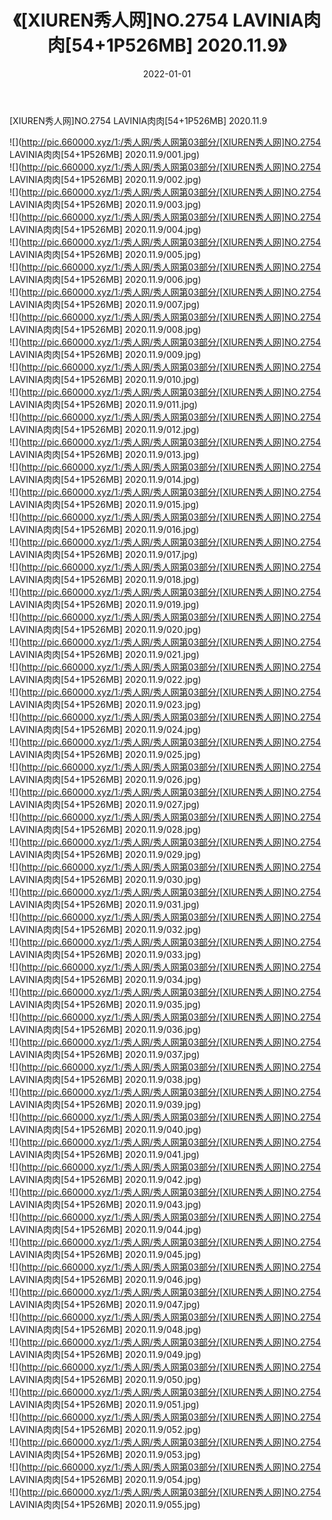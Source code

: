 ﻿---
layout: post
title:  《[XIUREN秀人网]NO.2754 LAVINIA肉肉[54+1P526MB] 2020.11.9》
date:   2022-01-01
img: http://pic.660000.xyz/1:/秀人网/秀人网第03部分/[XIUREN秀人网]NO.2754 LAVINIA肉肉[54+1P526MB] 2020.11.9/000.jpg
categories: [美女, 清纯, 唯美]
---

[XIUREN秀人网]NO.2754 LAVINIA肉肉[54+1P526MB] 2020.11.9

 ![](http://pic.660000.xyz/1:/秀人网/秀人网第03部分/[XIUREN秀人网]NO.2754 LAVINIA肉肉[54+1P526MB] 2020.11.9/001.jpg) <br>![](http://pic.660000.xyz/1:/秀人网/秀人网第03部分/[XIUREN秀人网]NO.2754 LAVINIA肉肉[54+1P526MB] 2020.11.9/002.jpg) <br>![](http://pic.660000.xyz/1:/秀人网/秀人网第03部分/[XIUREN秀人网]NO.2754 LAVINIA肉肉[54+1P526MB] 2020.11.9/003.jpg) <br>![](http://pic.660000.xyz/1:/秀人网/秀人网第03部分/[XIUREN秀人网]NO.2754 LAVINIA肉肉[54+1P526MB] 2020.11.9/004.jpg) <br>![](http://pic.660000.xyz/1:/秀人网/秀人网第03部分/[XIUREN秀人网]NO.2754 LAVINIA肉肉[54+1P526MB] 2020.11.9/005.jpg) <br>![](http://pic.660000.xyz/1:/秀人网/秀人网第03部分/[XIUREN秀人网]NO.2754 LAVINIA肉肉[54+1P526MB] 2020.11.9/006.jpg) <br>![](http://pic.660000.xyz/1:/秀人网/秀人网第03部分/[XIUREN秀人网]NO.2754 LAVINIA肉肉[54+1P526MB] 2020.11.9/007.jpg) <br>![](http://pic.660000.xyz/1:/秀人网/秀人网第03部分/[XIUREN秀人网]NO.2754 LAVINIA肉肉[54+1P526MB] 2020.11.9/008.jpg) <br>![](http://pic.660000.xyz/1:/秀人网/秀人网第03部分/[XIUREN秀人网]NO.2754 LAVINIA肉肉[54+1P526MB] 2020.11.9/009.jpg) <br>![](http://pic.660000.xyz/1:/秀人网/秀人网第03部分/[XIUREN秀人网]NO.2754 LAVINIA肉肉[54+1P526MB] 2020.11.9/010.jpg) <br>![](http://pic.660000.xyz/1:/秀人网/秀人网第03部分/[XIUREN秀人网]NO.2754 LAVINIA肉肉[54+1P526MB] 2020.11.9/011.jpg) <br>![](http://pic.660000.xyz/1:/秀人网/秀人网第03部分/[XIUREN秀人网]NO.2754 LAVINIA肉肉[54+1P526MB] 2020.11.9/012.jpg) <br>![](http://pic.660000.xyz/1:/秀人网/秀人网第03部分/[XIUREN秀人网]NO.2754 LAVINIA肉肉[54+1P526MB] 2020.11.9/013.jpg) <br>![](http://pic.660000.xyz/1:/秀人网/秀人网第03部分/[XIUREN秀人网]NO.2754 LAVINIA肉肉[54+1P526MB] 2020.11.9/014.jpg) <br>![](http://pic.660000.xyz/1:/秀人网/秀人网第03部分/[XIUREN秀人网]NO.2754 LAVINIA肉肉[54+1P526MB] 2020.11.9/015.jpg) <br>![](http://pic.660000.xyz/1:/秀人网/秀人网第03部分/[XIUREN秀人网]NO.2754 LAVINIA肉肉[54+1P526MB] 2020.11.9/016.jpg) <br>![](http://pic.660000.xyz/1:/秀人网/秀人网第03部分/[XIUREN秀人网]NO.2754 LAVINIA肉肉[54+1P526MB] 2020.11.9/017.jpg) <br>![](http://pic.660000.xyz/1:/秀人网/秀人网第03部分/[XIUREN秀人网]NO.2754 LAVINIA肉肉[54+1P526MB] 2020.11.9/018.jpg) <br>![](http://pic.660000.xyz/1:/秀人网/秀人网第03部分/[XIUREN秀人网]NO.2754 LAVINIA肉肉[54+1P526MB] 2020.11.9/019.jpg) <br>![](http://pic.660000.xyz/1:/秀人网/秀人网第03部分/[XIUREN秀人网]NO.2754 LAVINIA肉肉[54+1P526MB] 2020.11.9/020.jpg) <br>![](http://pic.660000.xyz/1:/秀人网/秀人网第03部分/[XIUREN秀人网]NO.2754 LAVINIA肉肉[54+1P526MB] 2020.11.9/021.jpg) <br>![](http://pic.660000.xyz/1:/秀人网/秀人网第03部分/[XIUREN秀人网]NO.2754 LAVINIA肉肉[54+1P526MB] 2020.11.9/022.jpg) <br>![](http://pic.660000.xyz/1:/秀人网/秀人网第03部分/[XIUREN秀人网]NO.2754 LAVINIA肉肉[54+1P526MB] 2020.11.9/023.jpg) <br>![](http://pic.660000.xyz/1:/秀人网/秀人网第03部分/[XIUREN秀人网]NO.2754 LAVINIA肉肉[54+1P526MB] 2020.11.9/024.jpg) <br>![](http://pic.660000.xyz/1:/秀人网/秀人网第03部分/[XIUREN秀人网]NO.2754 LAVINIA肉肉[54+1P526MB] 2020.11.9/025.jpg) <br>![](http://pic.660000.xyz/1:/秀人网/秀人网第03部分/[XIUREN秀人网]NO.2754 LAVINIA肉肉[54+1P526MB] 2020.11.9/026.jpg) <br>![](http://pic.660000.xyz/1:/秀人网/秀人网第03部分/[XIUREN秀人网]NO.2754 LAVINIA肉肉[54+1P526MB] 2020.11.9/027.jpg) <br>![](http://pic.660000.xyz/1:/秀人网/秀人网第03部分/[XIUREN秀人网]NO.2754 LAVINIA肉肉[54+1P526MB] 2020.11.9/028.jpg) <br>![](http://pic.660000.xyz/1:/秀人网/秀人网第03部分/[XIUREN秀人网]NO.2754 LAVINIA肉肉[54+1P526MB] 2020.11.9/029.jpg) <br>![](http://pic.660000.xyz/1:/秀人网/秀人网第03部分/[XIUREN秀人网]NO.2754 LAVINIA肉肉[54+1P526MB] 2020.11.9/030.jpg) <br>![](http://pic.660000.xyz/1:/秀人网/秀人网第03部分/[XIUREN秀人网]NO.2754 LAVINIA肉肉[54+1P526MB] 2020.11.9/031.jpg) <br>![](http://pic.660000.xyz/1:/秀人网/秀人网第03部分/[XIUREN秀人网]NO.2754 LAVINIA肉肉[54+1P526MB] 2020.11.9/032.jpg) <br>![](http://pic.660000.xyz/1:/秀人网/秀人网第03部分/[XIUREN秀人网]NO.2754 LAVINIA肉肉[54+1P526MB] 2020.11.9/033.jpg) <br>![](http://pic.660000.xyz/1:/秀人网/秀人网第03部分/[XIUREN秀人网]NO.2754 LAVINIA肉肉[54+1P526MB] 2020.11.9/034.jpg) <br>![](http://pic.660000.xyz/1:/秀人网/秀人网第03部分/[XIUREN秀人网]NO.2754 LAVINIA肉肉[54+1P526MB] 2020.11.9/035.jpg) <br>![](http://pic.660000.xyz/1:/秀人网/秀人网第03部分/[XIUREN秀人网]NO.2754 LAVINIA肉肉[54+1P526MB] 2020.11.9/036.jpg) <br>![](http://pic.660000.xyz/1:/秀人网/秀人网第03部分/[XIUREN秀人网]NO.2754 LAVINIA肉肉[54+1P526MB] 2020.11.9/037.jpg) <br>![](http://pic.660000.xyz/1:/秀人网/秀人网第03部分/[XIUREN秀人网]NO.2754 LAVINIA肉肉[54+1P526MB] 2020.11.9/038.jpg) <br>![](http://pic.660000.xyz/1:/秀人网/秀人网第03部分/[XIUREN秀人网]NO.2754 LAVINIA肉肉[54+1P526MB] 2020.11.9/039.jpg) <br>![](http://pic.660000.xyz/1:/秀人网/秀人网第03部分/[XIUREN秀人网]NO.2754 LAVINIA肉肉[54+1P526MB] 2020.11.9/040.jpg) <br>![](http://pic.660000.xyz/1:/秀人网/秀人网第03部分/[XIUREN秀人网]NO.2754 LAVINIA肉肉[54+1P526MB] 2020.11.9/041.jpg) <br>![](http://pic.660000.xyz/1:/秀人网/秀人网第03部分/[XIUREN秀人网]NO.2754 LAVINIA肉肉[54+1P526MB] 2020.11.9/042.jpg) <br>![](http://pic.660000.xyz/1:/秀人网/秀人网第03部分/[XIUREN秀人网]NO.2754 LAVINIA肉肉[54+1P526MB] 2020.11.9/043.jpg) <br>![](http://pic.660000.xyz/1:/秀人网/秀人网第03部分/[XIUREN秀人网]NO.2754 LAVINIA肉肉[54+1P526MB] 2020.11.9/044.jpg) <br>![](http://pic.660000.xyz/1:/秀人网/秀人网第03部分/[XIUREN秀人网]NO.2754 LAVINIA肉肉[54+1P526MB] 2020.11.9/045.jpg) <br>![](http://pic.660000.xyz/1:/秀人网/秀人网第03部分/[XIUREN秀人网]NO.2754 LAVINIA肉肉[54+1P526MB] 2020.11.9/046.jpg) <br>![](http://pic.660000.xyz/1:/秀人网/秀人网第03部分/[XIUREN秀人网]NO.2754 LAVINIA肉肉[54+1P526MB] 2020.11.9/047.jpg) <br>![](http://pic.660000.xyz/1:/秀人网/秀人网第03部分/[XIUREN秀人网]NO.2754 LAVINIA肉肉[54+1P526MB] 2020.11.9/048.jpg) <br>![](http://pic.660000.xyz/1:/秀人网/秀人网第03部分/[XIUREN秀人网]NO.2754 LAVINIA肉肉[54+1P526MB] 2020.11.9/049.jpg) <br>![](http://pic.660000.xyz/1:/秀人网/秀人网第03部分/[XIUREN秀人网]NO.2754 LAVINIA肉肉[54+1P526MB] 2020.11.9/050.jpg) <br>![](http://pic.660000.xyz/1:/秀人网/秀人网第03部分/[XIUREN秀人网]NO.2754 LAVINIA肉肉[54+1P526MB] 2020.11.9/051.jpg) <br>![](http://pic.660000.xyz/1:/秀人网/秀人网第03部分/[XIUREN秀人网]NO.2754 LAVINIA肉肉[54+1P526MB] 2020.11.9/052.jpg) <br>![](http://pic.660000.xyz/1:/秀人网/秀人网第03部分/[XIUREN秀人网]NO.2754 LAVINIA肉肉[54+1P526MB] 2020.11.9/053.jpg) <br>![](http://pic.660000.xyz/1:/秀人网/秀人网第03部分/[XIUREN秀人网]NO.2754 LAVINIA肉肉[54+1P526MB] 2020.11.9/054.jpg) <br>![](http://pic.660000.xyz/1:/秀人网/秀人网第03部分/[XIUREN秀人网]NO.2754 LAVINIA肉肉[54+1P526MB] 2020.11.9/055.jpg) <br>
